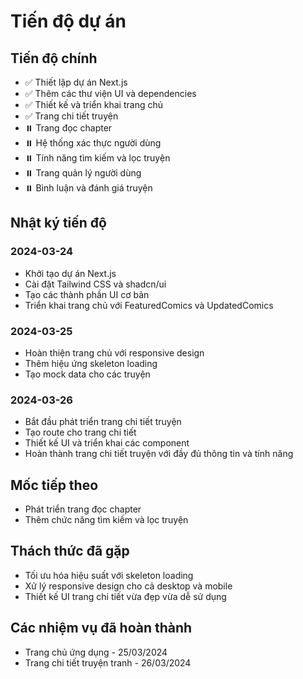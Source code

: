 # Tiến độ dự án

## Tiến độ chính

- ✅ Thiết lập dự án Next.js
- ✅ Thêm các thư viện UI và dependencies
- ✅ Thiết kế và triển khai trang chủ
- ✅ Trang chi tiết truyện
- ⏸️ Trang đọc chapter
- ⏸️ Hệ thống xác thực người dùng
- ⏸️ Tính năng tìm kiếm và lọc truyện
- ⏸️ Trang quản lý người dùng
- ⏸️ Bình luận và đánh giá truyện

## Nhật ký tiến độ

### 2024-03-24

- Khởi tạo dự án Next.js
- Cài đặt Tailwind CSS và shadcn/ui
- Tạo các thành phần UI cơ bản
- Triển khai trang chủ với FeaturedComics và UpdatedComics

### 2024-03-25

- Hoàn thiện trang chủ với responsive design
- Thêm hiệu ứng skeleton loading
- Tạo mock data cho các truyện

### 2024-03-26

- Bắt đầu phát triển trang chi tiết truyện
- Tạo route cho trang chi tiết
- Thiết kế UI và triển khai các component
- Hoàn thành trang chi tiết truyện với đầy đủ thông tin và tính năng

## Mốc tiếp theo

- Phát triển trang đọc chapter
- Thêm chức năng tìm kiếm và lọc truyện

## Thách thức đã gặp

- Tối ưu hóa hiệu suất với skeleton loading
- Xử lý responsive design cho cả desktop và mobile
- Thiết kế UI trang chi tiết vừa đẹp vừa dễ sử dụng

## Các nhiệm vụ đã hoàn thành

- Trang chủ ứng dụng - 25/03/2024
- Trang chi tiết truyện tranh - 26/03/2024
